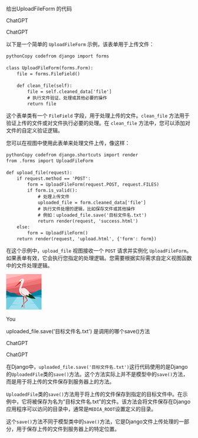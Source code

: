 给出UploadFileForm 的代码



ChatGPT

ChatGPT

以下是一个简单的 `UploadFileForm` 示例，该表单用于上传文件：

```
pythonCopy codefrom django import forms

class UploadFileForm(forms.Form):
    file = forms.FileField()

    def clean_file(self):
        file = self.cleaned_data['file']
        # 执行文件验证、处理或其他必要的操作
        return file
```

这个表单类有一个 `FileField` 字段，用于处理上传的文件。`clean_file` 方法用于验证上传的文件或对文件执行必要的处理。在 `clean_file` 方法中，您可以添加对文件的自定义验证逻辑。

您可以在视图中使用此表单来处理文件上传，像这样：

```
pythonCopy codefrom django.shortcuts import render
from .forms import UploadFileForm

def upload_file(request):
    if request.method == 'POST':
        form = UploadFileForm(request.POST, request.FILES)
        if form.is_valid():
            # 处理上传文件
            uploaded_file = form.cleaned_data['file']
            # 执行文件处理的逻辑，比如保存文件或其他操作
            # 例如：uploaded_file.save('目标文件名.txt')
            return render(request, 'success.html')
    else:
        form = UploadFileForm()
    return render(request, 'upload.html', {'form': form})
```

在这个示例中，`upload_file` 视图接收一个 `POST` 请求并实例化 `UploadFileForm`。如果表单有效，它会执行您指定的处理逻辑。您需要根据实际需求自定义视图函数中的文件处理逻辑。

![User](UploadFileForm.assets/unnamed.png)

You

uploaded_file.save('目标文件名.txt')  是调用的哪个save()方法



ChatGPT

ChatGPT

在Django中，`uploaded_file.save('目标文件名.txt')`这行代码使用的是Django的`UploadedFile`类的`save()`方法。这个方法实际上并不是模型中的`save()`方法，而是用于将上传的文件保存到服务器上的方法。

`UploadedFile`类的`save()`方法用于将上传的文件保存到指定的目标文件中。在示例中，它将被保存为名为“目标文件名.txt”的文件。该方法会将文件保存在Django应用程序可以访问的目录中，通常是`MEDIA_ROOT`设置定义的目录。

这个`save()`方法不同于模型类中的`save()`方法，它是Django文件上传处理的一部分，用于保存上传的文件到服务器上的特定位置。